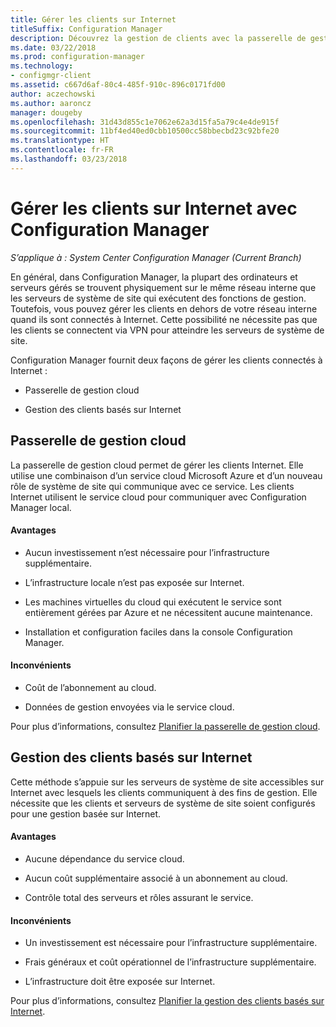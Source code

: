 ```yaml
---
title: Gérer les clients sur Internet
titleSuffix: Configuration Manager
description: Découvrez la gestion de clients avec la passerelle de gestion cloud et la gestion du client basée sur Internet dans Configuration Manager.
ms.date: 03/22/2018
ms.prod: configuration-manager
ms.technology:
- configmgr-client
ms.assetid: c667d6af-80c4-485f-910c-896c0171fd00
author: aczechowski
ms.author: aaroncz
manager: dougeby
ms.openlocfilehash: 31d43d855c1e7062e62a3d15fa5a79c4e4de915f
ms.sourcegitcommit: 11bf4ed40ed0cbb10500cc58bbecbd23c92bfe20
ms.translationtype: HT
ms.contentlocale: fr-FR
ms.lasthandoff: 03/23/2018
---
```

# <a name="manage-clients-on-the-internet-with-configuration-manager"></a>Gérer les clients sur Internet avec Configuration Manager

*S’applique à : System Center Configuration Manager (Current Branch)*

En général, dans Configuration Manager, la plupart des ordinateurs et serveurs gérés se trouvent physiquement sur le même réseau interne que les serveurs de système de site qui exécutent des fonctions de gestion. Toutefois, vous pouvez gérer les clients en dehors de votre réseau interne quand ils sont connectés à Internet. Cette possibilité ne nécessite pas que les clients se connectent via VPN pour atteindre les serveurs de système de site.

Configuration Manager fournit deux façons de gérer les clients connectés à Internet :

-   Passerelle de gestion cloud

-   Gestion des clients basés sur Internet


## <a name="cloud-management-gateway"></a>Passerelle de gestion cloud

La passerelle de gestion cloud permet de gérer les clients Internet. Elle utilise une combinaison d’un service cloud Microsoft Azure et d’un nouveau rôle de système de site qui communique avec ce service. Les clients Internet utilisent le service cloud pour communiquer avec Configuration Manager local.

#### <a name="advantages"></a>Avantages  

-   Aucun investissement n’est nécessaire pour l’infrastructure supplémentaire.  

-   L’infrastructure locale n’est pas exposée sur Internet.  

-   Les machines virtuelles du cloud qui exécutent le service sont entièrement gérées par Azure et ne nécessitent aucune maintenance.  

-   Installation et configuration faciles dans la console Configuration Manager.  

#### <a name="disadvantages"></a>Inconvénients  

-   Coût de l’abonnement au cloud.  

-   Données de gestion envoyées via le service cloud.  

Pour plus d’informations, consultez [Planifier la passerelle de gestion cloud](plan-cloud-management-gateway.md).  



## <a name="internet-based-client-management"></a>Gestion des clients basés sur Internet

Cette méthode s’appuie sur les serveurs de système de site accessibles sur Internet avec lesquels les clients communiquent à des fins de gestion. Elle nécessite que les clients et serveurs de système de site soient configurés pour une gestion basée sur Internet.

#### <a name="advantages"></a>Avantages  

-   Aucune dépendance du service cloud.  

-   Aucun coût supplémentaire associé à un abonnement au cloud.  

-   Contrôle total des serveurs et rôles assurant le service.  

#### <a name="disadvantages"></a>Inconvénients  

-   Un investissement est nécessaire pour l’infrastructure supplémentaire.  

-   Frais généraux et coût opérationnel de l’infrastructure supplémentaire.  

-   L’infrastructure doit être exposée sur Internet.  

Pour plus d’informations, consultez [Planifier la gestion des clients basés sur Internet](plan-internet-based-client-management.md).  
